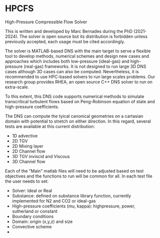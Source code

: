 # HPCFS
High-Pressure Compressible Flow Solver

This is written and developed by Marc Bernades during the PhD (2021-2024). The solver is open source but its distribution is forbidden unless previously accepted, each usage must be cited accordingly.

The solver is MATLAB-based DNS with the main target to serve a flexible tool to develop methods, numerical schemes and design new cases and approaches which includes both low-pressure (ideal-gas) and high-pressure (real-gas) frameworks. It is not designed to run large 3D DNS cases although 3D cases can also be computed. Nevertheless, it is recommended to use HPC-based solvers to run large scales problems. Our research group provides RHEA, an open source C++ DNS solver to run on extra-scale.

To this extent, this DNS code supports numerical methods to simulate transcritical turbulent flows based on Peng-Robinson equation of state and high-pressure coefficients.

The DNS can compute the tyical canonical geometries on a cartasian domain with potential to stretch on either direction. In this regard, several tests are available at this current distribution:
- 1D advective
- 2D TGV
- 2D Mixing layer
- 2D Channel flow
- 3D TGV inviscid and Viscous
- 3D Channel flow

Each of the "Main" matlab files will need to be adjusted based on test objectives and the functions to run will be common for all. In each test file the user needs to set:
- Solver: Ideal or Real
- Substance: defined on substance library function, currently implemented for N2 and CO2 or ideal-gas
- High-pressure coefficients (mu, kappa): highpressure, power, sutherland or constant
- Boundary conditions
- Domain: origin (x,y,z) and size
- Convective scheme
- 
